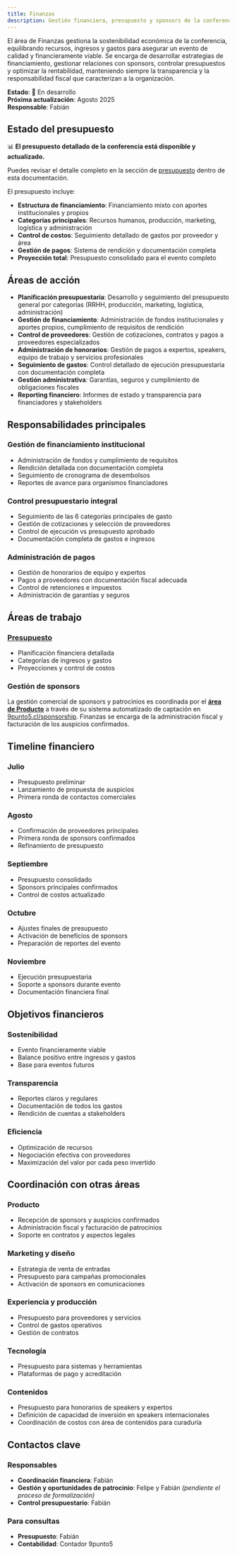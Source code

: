 ```yaml
---
title: Finanzas
description: Gestión financiera, presupuesto y sponsors de la conferencia 2025
---
```


El área de Finanzas gestiona la sostenibilidad económica de la conferencia, equilibrando recursos, ingresos y gastos para asegurar un evento de calidad y financieramente viable. Se encarga de desarrollar estrategias de financiamiento, gestionar relaciones con sponsors, controlar presupuestos y optimizar la rentabilidad, manteniendo siempre la transparencia y la responsabilidad fiscal que caracterizan a la organización.


**Estado**: 🚧 En desarrollo  
**Próxima actualización**: Agosto 2025  
**Responsable**: Fabián

## Estado del presupuesto

📊 **El presupuesto detallado de la conferencia está disponible y actualizado.**

Puedes revisar el detalle completo en la sección de [presupuesto](/areas/finanzas/presupuesto) dentro de esta documentación.

El presupuesto incluye:
- **Estructura de financiamiento**: Financiamiento mixto con aportes institucionales y propios
- **Categorías principales**: Recursos humanos, producción, marketing, logística y administración
- **Control de costos**: Seguimiento detallado de gastos por proveedor y área
- **Gestión de pagos**: Sistema de rendición y documentación completa
- **Proyección total**: Presupuesto consolidado para el evento completo

## Áreas de acción

- **Planificación presupuestaria**: Desarrollo y seguimiento del presupuesto general por categorías (RRHH, producción, marketing, logística, administración)
- **Gestión de financiamiento**: Administración de fondos institucionales y aportes propios, cumplimiento de requisitos de rendición
- **Control de proveedores**: Gestión de cotizaciones, contratos y pagos a proveedores especializados
- **Administración de honorarios**: Gestión de pagos a expertos, speakers, equipo de trabajo y servicios profesionales
- **Seguimiento de gastos**: Control detallado de ejecución presupuestaria con documentación completa
- **Gestión administrativa**: Garantías, seguros y cumplimiento de obligaciones fiscales
- **Reporting financiero**: Informes de estado y transparencia para financiadores y stakeholders

## Responsabilidades principales

### **Gestión de financiamiento institucional**
- Administración de fondos y cumplimiento de requisitos
- Rendición detallada con documentación completa
- Seguimiento de cronograma de desembolsos
- Reportes de avance para organismos financiadores

### **Control presupuestario integral**
- Seguimiento de las 6 categorías principales de gasto
- Gestión de cotizaciones y selección de proveedores
- Control de ejecución vs presupuesto aprobado
- Documentación completa de gastos e ingresos

### **Administración de pagos**
- Gestión de honorarios de equipo y expertos
- Pagos a proveedores con documentación fiscal adecuada
- Control de retenciones e impuestos
- Administración de garantías y seguros

## Áreas de trabajo

### **[Presupuesto](/areas/finanzas/presupuesto)**
- Planificación financiera detallada
- Categorías de ingresos y gastos
- Proyecciones y control de costos

### **Gestión de sponsors**
La gestión comercial de sponsors y patrocinios es coordinada por el **[área de Producto](/areas/producto/overview)** a través de su sistema automatizado de captación en [9punto5.cl/sponsorship](https://9punto5.cl/sponsorship). Finanzas se encarga de la administración fiscal y facturación de los auspicios confirmados.

## Timeline financiero

### **Julio**
- Presupuesto preliminar
- Lanzamiento de propuesta de auspicios
- Primera ronda de contactos comerciales

### **Agosto**
- Confirmación de proveedores principales
- Primera ronda de sponsors confirmados
- Refinamiento de presupuesto

### **Septiembre**
- Presupuesto consolidado
- Sponsors principales confirmados
- Control de costos actualizado

### **Octubre**
- Ajustes finales de presupuesto
- Activación de beneficios de sponsors
- Preparación de reportes del evento

### **Noviembre**
- Ejecución presupuestaria
- Soporte a sponsors durante evento
- Documentación financiera final

## Objetivos financieros

### **Sostenibilidad**
- Evento financieramente viable
- Balance positivo entre ingresos y gastos
- Base para eventos futuros

### **Transparencia**
- Reportes claros y regulares
- Documentación de todos los gastos
- Rendición de cuentas a stakeholders

### **Eficiencia**
- Optimización de recursos
- Negociación efectiva con proveedores
- Maximización del valor por cada peso invertido

## Coordinación con otras áreas

### **Producto**
- Recepción de sponsors y auspicios confirmados
- Administración fiscal y facturación de patrocinios
- Soporte en contratos y aspectos legales

### **Marketing y diseño**
- Estrategia de venta de entradas
- Presupuesto para campañas promocionales
- Activación de sponsors en comunicaciones

### **Experiencia y producción**
- Presupuesto para proveedores y servicios
- Control de gastos operativos
- Gestión de contratos

### **Tecnología**
- Presupuesto para sistemas y herramientas
- Plataformas de pago y acreditación

### **Contenidos**
- Presupuesto para honorarios de speakers y expertos
- Definición de capacidad de inversión en speakers internacionales
- Coordinación de costos con área de contenidos para curaduría

## Contactos clave

### **Responsables**
- **Coordinación financiera**: Fabián
- **Gestión y oportunidades de patrocinio**: Felipe y Fabián *(pendiente el proceso de formalización)*
- **Control presupuestario**: Fabián

### **Para consultas**
- **Presupuesto**: Fabián
- **Contabilidad**: Contador 9punto5